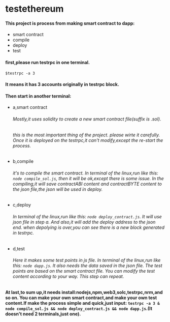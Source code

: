 # testethereum

#### This project is process from making smart contract to dapp:
- smart contract
- compile 
- deploy 
- test

#### first,please run testrpc in one terminal. 
`$testrpc -a 3`
#### It means it has 3 accounts originally in testrpc block. 
#### Then start in another terminal:

- a,smart contract 
  ###### Mostly,it uses solidity to create a new smart contract file(suffix is .sol).
  ###### this is the most important thing of the project. please wirte it carefully. Once it is deployed on the testrpc,it can't modify,except the re-start the process.

- b,compile
  ###### it's to compile the smart contract. In terminal of the linux,run like this: `node compile_sol.js`, then it will be ok,except there is some issue. In the compiling,it will save contractABI content and contractBYTE content to the json file,the json will be used in deploy.

- c,deploy
  ###### In terminal of the linux,run like this: `node deploy_contract.js`. It will use json file in step a. And also,it will add the deploy address to the json end. when depolying is over,you can see there is a new block generated in testrpc.

- d,test
  ###### Here it makes some test points in js file. In terminal of the linux,run like this: `node dapp.js`. It also needs the data saved in the json file. The test points are based on the smart contract file. You can modify the test content according to your way. This step can repeat.

#### At last,to sum up,it needs install:nodejs,npm,web3,solc,testrpc,nrm,and so on. You can make your own smart contract,and make your own test content.If make the process simple and quick,just input: `testrpc -a 3 & node compile_sol.js && node deploy_contract.js && node dapp.js`.(It doesn't need 2 terminals,just one).
